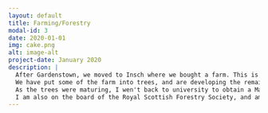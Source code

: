 ```yaml
---
layout: default
title: Farming/Forestry
modal-id: 3
date: 2020-01-01
img: cake.png
alt: image-alt
project-date: January 2020
description: |
  After Gardenstown, we moved to Insch where we bought a farm. This is the farm that I am still working on and developing to this day, with help from my children.
  We have put some of the farm into trees, and are developing the remaining farmland into a market garden. We have a monthly stall at the Huntly Farmers Market where we sell our produce.
  As the trees were maturing, I wen't back to university to obtain a Masters degree in Forestry. This programme included courses about the impact of Forestry on local business and enterprise.
  I am also on the board of the Royal Scottish Forestry Society, and am in regular attendance at the Native Woodland Discussion Group.
---
```

